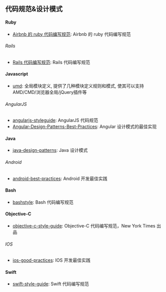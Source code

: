 ## 代码规范&设计模式

#### Ruby

+ [Airbnb 的 ruby 代码编写规范](https://github.com/airbnb/ruby): Airbnb 的 ruby 代码编写规范

###### Rails

+ [Rails 代码编写规范](https://github.com/bbatsov/rails-style-guide): Rails 代码编写规范

#### Javascript

+ [umd](https://github.com/umdjs/umd): 全局模块定义, 提供了几种模块定义规则和模式, 使其可以支持 AMD/CMD/浏览器全局/jQuery插件等

###### AngularJS

+ [angularjs-styleguide](https://github.com/toddmotto/angularjs-styleguide): AngularJS 代码规范
+ [Angular-Design-Patterns-Best-Practices](https://github.com/trochette/Angular-Design-Patterns-Best-Practices): Angular 设计模式的最佳实现

#### Java

+ [java-design-patterns](https://github.com/iluwatar/java-design-patterns): Java 设计模式

###### Android

+ [android-best-practices](https://github.com/futurice/android-best-practices): Android 开发最佳实践

#### Bash

+ [bashstyle](https://github.com/progrium/bashstyle): Bash 代码编写规范

#### Objective-C

+ [objective-c-style-guide](https://github.com/NYTimes/objective-c-style-guide): Objective-C 代码编写规范，New York Times 出品

###### IOS

+ [ios-good-practices](https://github.com/futurice/ios-good-practices): IOS 开发最佳实践

#### Swift

+ [swift-style-guide](https://github.com/raywenderlich/swift-style-guide): Swift 代码编写规范
